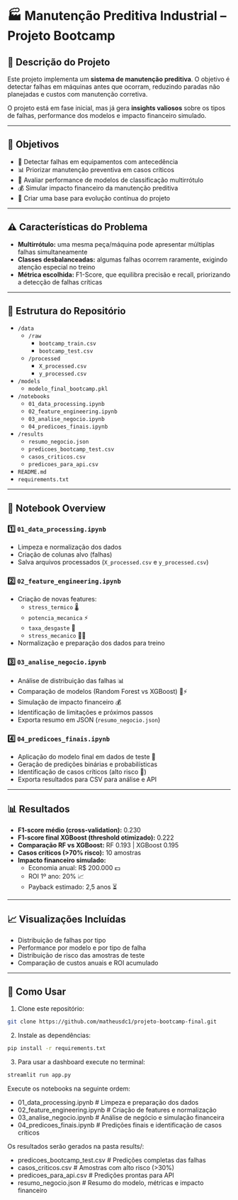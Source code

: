 # 🏭 Manutenção Preditiva Industrial – Projeto Bootcamp

## 📄 Descrição do Projeto
Este projeto implementa um **sistema de manutenção preditiva**.
O objetivo é detectar falhas em máquinas antes que ocorram, reduzindo paradas não planejadas e custos com manutenção corretiva.  

O projeto está em fase inicial, mas já gera **insights valiosos** sobre os tipos de falhas, performance dos modelos e impacto financeiro simulado.

---

## 🎯 Objetivos
- 🔧 Detectar falhas em equipamentos com antecedência  
- 📊 Priorizar manutenção preventiva em casos críticos  
- 🧠 Avaliar performance de modelos de classificação multirrótulo  
- 💰 Simular impacto financeiro da manutenção preditiva  
- 🚀 Criar uma base para evolução contínua do projeto  

---

## ⚠️ Características do Problema
- **Multirrótulo:** uma mesma peça/máquina pode apresentar múltiplas falhas simultaneamente  
- **Classes desbalanceadas:** algumas falhas ocorrem raramente, exigindo atenção especial no treino  
- **Métrica escolhida:** F1-Score, que equilibra precisão e recall, priorizando a detecção de falhas críticas  

---

## 📁 Estrutura do Repositório

- `/data`  
  - `/raw`  
    - `bootcamp_train.csv`  
    - `bootcamp_test.csv`  
  - `/processed`  
    - `X_processed.csv`  
    - `y_processed.csv`  
- `/models`  
  - `modelo_final_bootcamp.pkl`  
- `/notebooks`  
  - `01_data_processing.ipynb`  
  - `02_feature_engineering.ipynb`  
  - `03_analise_negocio.ipynb`  
  - `04_predicoes_finais.ipynb`  
- `/results`  
  - `resumo_negocio.json`  
  - `predicoes_bootcamp_test.csv`  
  - `casos_criticos.csv`  
  - `predicoes_para_api.csv`  
- `README.md`  
- `requirements.txt`  

---

## 📝 Notebook Overview

### 1️⃣ `01_data_processing.ipynb`
- Limpeza e normalização dos dados  
- Criação de colunas alvo (falhas)  
- Salva arquivos processados (`X_processed.csv` e `y_processed.csv`)  

### 2️⃣ `02_feature_engineering.ipynb`
- Criação de novas features:  
  - `stress_termico` 🌡️  
  - `potencia_mecanica` ⚡  
  - `taxa_desgaste` 🔧  
  - `stress_mecanico` 🏋️‍♂️  
- Normalização e preparação dos dados para treino  

### 3️⃣ `03_analise_negocio.ipynb`
- Análise de distribuição das falhas 📊  
- Comparação de modelos (Random Forest vs XGBoost) 🌳⚡  
- Simulação de impacto financeiro 💰  
- Identificação de limitações e próximos passos  
- Exporta resumo em JSON (`resumo_negocio.json`)  

### 4️⃣ `04_predicoes_finais.ipynb`
- Aplicação do modelo final em dados de teste 🧪  
- Geração de predições binárias e probabilísticas  
- Identificação de casos críticos (alto risco 🚨)  
- Exporta resultados para CSV para análise e API  

---

## 📊 Resultados
- **F1-score médio (cross-validation):** 0.230  
- **F1-score final XGBoost (threshold otimizado):** 0.222  
- **Comparação RF vs XGBoost:** RF 0.193 | XGBoost 0.195  
- **Casos críticos (>70% risco):** 10 amostras  
- **Impacto financeiro simulado:**  
  - Economia anual: R$ 200.000 💵  
  - ROI 1º ano: 20% 📈  
  - Payback estimado: 2,5 anos ⏳  

---

## 📈 Visualizações Incluídas
- Distribuição de falhas por tipo  
- Performance por modelo e por tipo de falha  
- Distribuição de risco das amostras de teste  
- Comparação de custos anuais e ROI acumulado  

---

## 🚀 Como Usar

1. Clone este repositório:
```bash
git clone https://github.com/matheusdc1/projeto-bootcamp-final.git
```

2. Instale as dependências:
```bash
pip install -r requirements.txt
```

3. Para usar a dashboard execute no terminal:
```bash
streamlit run app.py
```

Execute os notebooks na seguinte ordem:

- 01_data_processing.ipynb      # Limpeza e preparação dos dados
- 02_feature_engineering.ipynb  # Criação de features e normalização
- 03_analise_negocio.ipynb      # Análise de negócio e simulação financeira
- 04_predicoes_finais.ipynb     # Predições finais e identificação de casos críticos

Os resultados serão gerados na pasta results/:

- predicoes_bootcamp_test.csv   # Predições completas das falhas
- casos_criticos.csv            # Amostras com alto risco (>30%)
- predicoes_para_api.csv         # Predições prontas para API
- resumo_negocio.json           # Resumo do modelo, métricas e impacto financeiro
